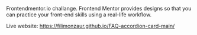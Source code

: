 Frontendmentor.io challange.
Frontend Mentor provides designs so that you can practice your front-end skills using a real-life workflow.

Live website: https://filimonzaur.github.io/FAQ-accordion-card-main/
